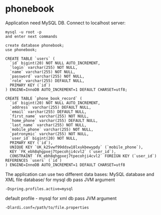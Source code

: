# phonebook

Application need MySQL DB.
Connect to localhost server:
``` mysql
mysql -u root -p
and enter next commands

create database phonebook;
use phonebook;

CREATE TABLE `users` (
  `id` bigint(20) NOT NULL AUTO_INCREMENT,
  `login` varchar(255) NOT NULL,
  `name` varchar(255) NOT NULL,
  `password` varchar(255) NOT NULL,
  `role` varchar(255) DEFAULT NULL,
  PRIMARY KEY (`id`)
) ENGINE=InnoDB AUTO_INCREMENT=1 DEFAULT CHARSET=utf8;

CREATE TABLE `phone_book_record` (
  `id` bigint(20) NOT NULL AUTO_INCREMENT,
  `address` varchar(255) DEFAULT NULL,
  `email` varchar(255) DEFAULT NULL,
  `first_name` varchar(255) NOT NULL,
  `home_phone` varchar(255) DEFAULT NULL,
  `last_name` varchar(255) NOT NULL,
  `mobile_phone` varchar(255) NOT NULL,
  `patronymic` varchar(255) NOT NULL,
  `user_id` bigint(20) NOT NULL,
  PRIMARY KEY (`id`),
  UNIQUE KEY `UK_k25vwf99ddsw18lxukbewypdy` (`mobile_phone`),
  KEY `FK_ebh8qhgpxej7tpecohji4cvl2` (`user_id`),
  CONSTRAINT `FK_ebh8qhgpxej7tpecohji4cvl2` FOREIGN KEY (`user_id`) REFERENCES `users` (`id`)
) ENGINE=InnoDB AUTO_INCREMENT=1 DEFAULT CHARSET=utf8
```

The application can use two different data bases: MySQL database and XML file database/
for mysql db pass JVM argument
```
-Dspring.profiles.active=mysql
```
default profile - mysql
for xml db pass JVM argument
```
-Dlardi.conf=/path/to/file.properties
```
